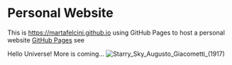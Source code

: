 # Personal Website
This is https://martafelcini.github.io 
using GitHub Pages to host a personal website
<a href="https://docs.github.com/en/pages/getting-started-with-github-pages/about-github-pages">GitHub Pages</a>
see 

Hello Universe!
More is coming...
![Starry_Sky_Augusto_Giacometti_(1917)](https://user-images.githubusercontent.com/39876967/188236115-a7769732-4f78-44a9-95d0-adeeb070aa02.jpg)
